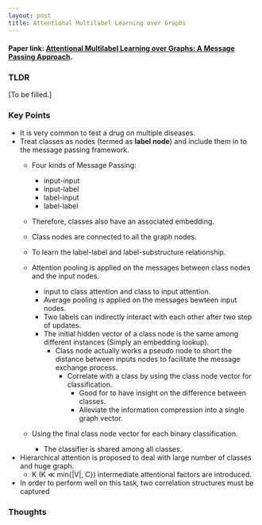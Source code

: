 ```yaml
---
layout: post
title: Attentional Multilabel Learning over Graphs
---
```


#### Paper link: [Attentional Multilabel Learning over Graphs: A Message Passing Approach](https://arxiv.org/abs/1804.00293).
### TLDR
[To be filled.]

### Key Points
- It is very common to test a drug on multiple diseases.
- Treat classes as nodes (termed as **label node**) and include them in to the message passing framework.
    - Four kinds of Message Passing:
        - input-input
        - input-label
        - label-input
        - label-label
    - Therefore, classes also have an associated embedding.
    - Class nodes are connected to all the graph nodes.
    - To learn the label-label and label-substructure relationship.
    - Attention pooling is applied on the messages between class nodes and the input nodes.
        - input to class attention and class to input attention.
        - Average pooling is applied on the messages bewteen input nodes.
        - Two labels can indirectly interact with each other after two step of updates.
        - The initial hidden vector of a class node is the same among different instances (Simply an embedding lookup).
            - Class node actually works a pseudo node to short the distance between inputs nodes to facilitate the message exchange process.
                - Correlate with a class by using the class node vector for classification.
                    - Good for to have insight on the difference between classes.
                    - Alleviate the information compression into a single graph vector.

    - Using the final class node vector for each binary classification.
        - The classifier is shared among all classes.
- Hierarchical attention is proposed to deal with large number of classes and huge graph.
    - K (K ≪ min{|V|, C}) intermediate attentional factors are introduced.
- In order to perform well on this task, two correlation structures must be captured


### Thoughts

